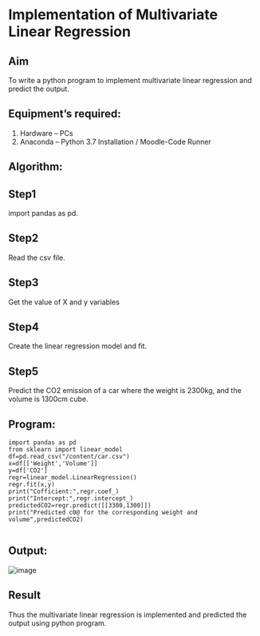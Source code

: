 # Implementation of Multivariate Linear Regression
## Aim
To write a python program to implement multivariate linear regression and predict the output.
## Equipment’s required:
1.	Hardware – PCs
2.	Anaconda – Python 3.7 Installation / Moodle-Code Runner
## Algorithm:

## Step1
import pandas as pd.

## Step2
Read the csv file.

## Step3
Get the value of X and y variables

## Step4
Create the linear regression model and fit.

## Step5
Predict the CO2 emission of a car where the weight is 2300kg, and the volume is 1300cm cube.

## Program:
```
import pandas as pd
from sklearn import linear_model
df=pd.read_csv("/content/car.csv")
x=df[['Weight','Volume']]
y=df['CO2']
regr=linear_model.LinearRegression()
regr.fit(x,y)
print("Cofficient:",regr.coef_)
print("Intercept:",regr.intercept_)
predictedCO2=regr.predict([[3300,1300]])
print("Predicted c0@ for the corresponding weight and volume",predictedCO2)


```
## Output:

![image](https://github.com/yogeshrao05/Multivariate-Linear-Regression/assets/122008288/1bbbc6b7-e780-4a45-948f-4dee0c562f5e)


## Result
Thus the multivariate linear regression is implemented and predicted the output using python program.
